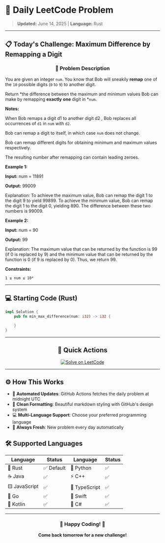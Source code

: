 # 🎯 Daily LeetCode Problem

> **Updated:** June 14, 2025 | **Language:** Rust

---

## 📋 Today's Challenge: **Maximum Difference by Remapping a Digit**

<div align="center">

### 🧩 Problem Description

</div>

You are given an integer `num`. You know that Bob will sneakily **remap** one of the `10` possible digits (`0` to `9`) to another digit.

Return *the difference between the maximum and minimum values Bob can make by remapping **exactly** **one** digit in *`num`.

**Notes:**

When Bob remaps a digit d1 to another digit d2 , Bob replaces all occurrences of `d1` in `num` with `d2`.

Bob can remap a digit to itself, in which case `num` does not change.

Bob can remap different digits for obtaining minimum and maximum values respectively.

The resulting number after remapping can contain leading zeroes.

**Example 1:**

**Input:** num = 11891

**Output:** 99009

Explanation:
To achieve the maximum value, Bob can remap the digit 1 to the digit 9 to yield 99899.
To achieve the minimum value, Bob can remap the digit 1 to the digit 0, yielding 890.
The difference between these two numbers is 99009.

**Example 2:**

**Input:** num = 90

**Output:** 99

Explanation:
The maximum value that can be returned by the function is 99 (if 0 is replaced by 9) and the minimum value that can be returned by the function is 0 (if 9 is replaced by 0).
Thus, we return 99.

**Constraints:**

`1 ≤ num ≤ 10⁸`

---

## 💻 Starting Code (Rust)

```rust
impl Solution {
    pub fn min_max_difference(num: i32) -> i32 {
        
    }
}
```

---

<div align="center">

## 🔗 Quick Actions

[![Solve on LeetCode](https://img.shields.io/badge/Solve_on-LeetCode-orange?style=for-the-badge&logo=leetcode&logoColor=white)](https://leetcode.com/problems/maximum-difference-by-remapping-a-digit/)

</div>

---

## ⚙️ How This Works

- 🤖 **Automated Updates**: GitHub Actions fetches the daily problem at midnight UTC
- 🎨 **Clean Formatting**: Beautiful markdown styling with GitHub's design system
- 💻 **Multi-Language Support**: Choose your preferred programming language
- 🔄 **Always Fresh**: New problem every day automatically

## 🛠️ Supported Languages

<div align="center">

| Language | Status | Language | Status |
|----------|--------|----------|--------|
| 🦀 Rust | ✅ Default | 🐍 Python | ✅ |
| ☕ Java | ✅ | ⚡ C++ | ✅ |
| 🟨 JavaScript | ✅ | 🔷 TypeScript | ✅ |
| 🐹 Go | ✅ | 🍎 Swift | ✅ |
| 🎯 Kotlin | ✅ | 💎 C# | ✅ |

</div>

---

<div align="center">

### 🌟 Happy Coding! 🌟

**Come back tomorrow for a new challenge!**

</div>